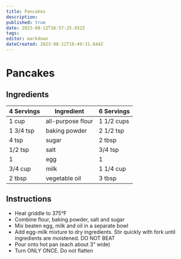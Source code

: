 ```yaml
---
title: Pancakes
description: 
published: true
date: 2023-08-12T16:57:25.932Z
tags: 
editor: markdown
dateCreated: 2023-08-12T16:49:31.844Z
---
```


# Pancakes

## Ingredients

| 4 Servings | Ingredient | 6 Servings |
|----|----|----|
| 1 cup | all-purpose flour | 1 1/2 cups |
| 1 3/4 tsp | baking powder | 2 1/2 tsp |
| 4 tsp | sugar | 2 tbsp |
| 1/2 tsp | salt | 3/4 tsp |
| 1 | egg | 1 |
| 3/4 cup | milk | 1 1/4 cup |
| 2 tbsp | vegetable oil | 3 tbsp |

## Instructions

* Heat griddle to 375°F
* Combine flour, baking powder, salt and sugar
* Mix beaten egg, milk and oil in a separate bowl
* Add egg-milk mixture to dry ingredients. Stir quickly with fork until ingredients are moistened. DO NOT BEAT
* Pour onto hot pan (each about 3” wide)
* Turn ONLY ONCE. Do not flatten
